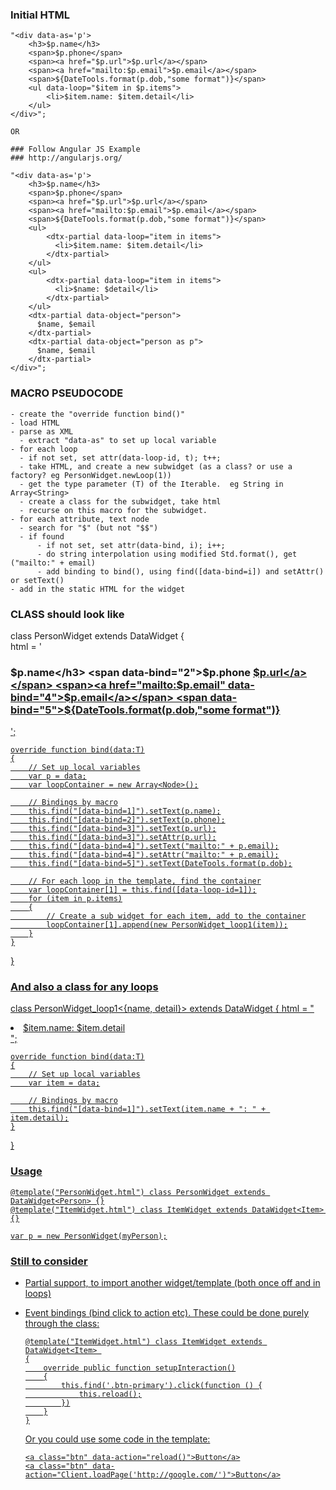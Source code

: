 ### Initial HTML

    "<div data-as='p'>
        <h3>$p.name</h3>
        <span>$p.phone</span>
        <span><a href="$p.url">$p.url</a></span>
        <span><a href="mailto:$p.email">$p.email</a></span>
        <span>${DateTools.format(p.dob,"some format")}</span>
        <ul data-loop="$item in $p.items">
            <li>$item.name: $item.detail</li>
        </ul>
    </div>"; 

    OR

    ### Follow Angular JS Example
    ### http://angularjs.org/

    "<div data-as='p'>
        <h3>$p.name</h3>
        <span>$p.phone</span>
        <span><a href="$p.url">$p.url</a></span>
        <span><a href="mailto:$p.email">$p.email</a></span>
        <span>${DateTools.format(p.dob,"some format")}</span>
        <ul>
            <dtx-partial data-loop="item in items">
              <li>$item.name: $item.detail</li>
            </dtx-partial>
        </ul>
        <ul>
            <dtx-partial data-loop="item in items">
              <li>$name: $detail</li>
            </dtx-partial>
        </ul>
        <dtx-partial data-object="person">
          $name, $email
        </dtx-partial>
        <dtx-partial data-object="person as p">
          $name, $email
        </dtx-partial>
    </div>"; 

### MACRO PSEUDOCODE
    
    - create the "override function bind()"
    - load HTML
    - parse as XML
      - extract "data-as" to set up local variable
    - for each loop
      - if not set, set attr(data-loop-id, t); t++;
      - take HTML, and create a new subwidget (as a class? or use a factory? eg PersonWidget.newLoop(1))
      - get the type parameter (T) of the Iterable.  eg String in Array<String>
      - create a class for the subwidget, take html
      - recurse on this macro for the subwidget.
    - for each attribute, text node
      - search for "$" (but not "$$")
      - if found
          - if not set, set attr(data-bind, i); i++;
          - do string interpolation using modified Std.format(), get ("mailto:" + email)
          - add binding to bind(), using find([data-bind=i]) and setAttr() or setText()
    - add in the static HTML for the widget

### CLASS should look like

class PersonWidget extends DataWidget
{   
    html = '<div>
        <h3 data-bind="1">$p.name</h3>
        <span data-bind="2">$p.phone</span>
        <span><a href="$p.url" data-bind="3">$p.url</a></span>
        <span><a href="mailto:$p.email" data-bind="4">$p.email</a></span>
        <span data-bind="5">${DateTools.format(p.dob,"some format")}</span>
        <ul data-loop-id="1">
        </ul>
    </div>';

    override function bind(data:T)
    {
        // Set up local variables
        var p = data;
        var loopContainer = new Array<Node>();

        // Bindings by macro
        this.find("[data-bind=1]").setText(p.name);
        this.find("[data-bind=2]").setText(p.phone);
        this.find("[data-bind=3]").setText(p.url);
        this.find("[data-bind=3]").setAttr(p.url);
        this.find("[data-bind=4]").setText("mailto:" + p.email);
        this.find("[data-bind=4]").setAttr("mailto:" + p.email);
        this.find("[data-bind=5]").setText(DateTools.format(p.dob);

        // For each loop in the template, find the container
        var loopContainer[1] = this.find([data-loop-id=1]);
        for (item in p.items)
        {
            // Create a sub widget for each item, add to the container
            loopContainer[1].append(new PersonWidget_loop1(item));
        }
    }
}

### And also a class for any loops

class PersonWidget_loop1<{name, detail}> extends DataWidget<T>
{
    html = "<li data-bind="1">$item.name: $item.detail</li>";

    override function bind(data:T)
    {
        // Set up local variables
        var item = data;

        // Bindings by macro
        this.find("[data-bind=1]").setText(item.name + ": " + item.detail);
    }
}

### Usage

    @template("PersonWidget.html") class PersonWidget extends DataWidget<Person> {}
    @template("ItemWidget.html") class ItemWidget extends DataWidget<Item> {}

    var p = new PersonWidget(myPerson);

### Still to consider

 * Partial support, to import another widget/template (both once off and in loops)
 * Event bindings (bind click to action etc).  These could be done purely through the class:

       @template("ItemWidget.html") class ItemWidget extends DataWidget<Item> 
       {
           override public function setupInteraction()
           {
               this.find('.btn-primary').click(function () {
                   this.reload();
               })
           }
       }

   Or you could use some code in the template:

       <a class="btn" data-action="reload()">Button</a>
       <a class="btn" data-action="Client.loadPage('http://google.com/')">Button</a>
